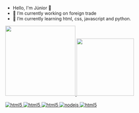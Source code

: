 - Hello, I'm Júnior 👋
-  🔭 I’m currently working on foreign trade 
- 🌱 I’m currently learning html, css, javascript and python.

<div>
    <a href="https://github.com/Junior580">
      <img height="220em"
        src="https://github-readme-stats.vercel.app/api?username=Junior580&show_icons=true&theme=dracula" />
      <img height="180em"
      src="https://github-readme-stats.vercel.app/api/top-langs/?username=myusername&theme=tokyonight" />
  </div>

<div style="display: inline_block"><br />    
    <img algin="center" alt="html5"
        src="https://img.shields.io/badge/HTML5-E34F26?style=for-the-badge&logo=html5&logoColor=white" />
    <img algin="center" alt="html5"
        src="https://img.shields.io/badge/CSS-239120?&style=for-the-badge&logo=css3&logoColor=white" />
     <img algin="center" alt="html5"
        src="https://img.shields.io/badge/JavaScript-F7DF1E?style=for-the-badge&logo=javascript&logoColor=black" />
    <img algin="center" alt="nodejs"
        src="https://img.shields.io/badge/Node.js-43853D?style=for-the-badge&logo=node.js&logoColor=white" />    
    <img algin="center" alt="html5"
        src="https://img.shields.io/badge/Python-3776AB?style=for-the-badge&logo=python&logoColor=white" />
    
</div>
